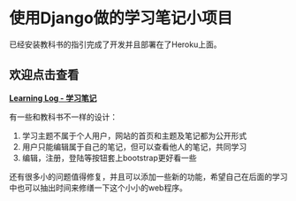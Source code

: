 # 使用Django做的学习笔记小项目

已经安装教科书的指引完成了开发并且部署在了Heroku上面。

## 欢迎点击查看
**[Learning Log - 学习笔记](https://stark-coast-79831.herokuapp.com/)**

有一些和教科书不一样的设计：
1. 学习主题不属于个人用户，网站的首页和主题及笔记都为公开形式
2. 用户只能编辑属于自己的笔记，但可以查看他人的笔记，共同学习
3. 编辑，注册，登陆等按钮套上bootstrap更好看一些

还有很多小的问题值得修复，并且可以添加一些新的功能，希望自己在后面的学习中也可以抽出时间来修缮一下这个小小的web程序。
